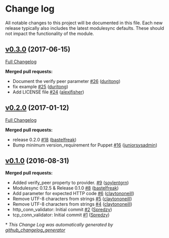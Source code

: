 # Change log

All notable changes to this project will be documented in this file.
Each new release typically also includes the latest modulesync defaults.
These should not impact the functionality of the module.

## [v0.3.0](https://github.com/voxpupuli/puppet-healthcheck/tree/v0.3.0) (2017-06-15)
[Full Changelog](https://github.com/voxpupuli/puppet-healthcheck/compare/v0.2.0...v0.3.0)

**Merged pull requests:**

- Document the verify peer parameter [\#26](https://github.com/voxpupuli/puppet-healthcheck/pull/26) ([duritong](https://github.com/duritong))
- fix example [\#25](https://github.com/voxpupuli/puppet-healthcheck/pull/25) ([duritong](https://github.com/duritong))
- Add LICENSE file [\#24](https://github.com/voxpupuli/puppet-healthcheck/pull/24) ([alexjfisher](https://github.com/alexjfisher))

## [v0.2.0](https://github.com/voxpupuli/puppet-healthcheck/tree/v0.2.0) (2017-01-12)
[Full Changelog](https://github.com/voxpupuli/puppet-healthcheck/compare/v0.1.0...v0.2.0)

**Merged pull requests:**

- release 0.2.0 [\#18](https://github.com/voxpupuli/puppet-healthcheck/pull/18) ([bastelfreak](https://github.com/bastelfreak))
- Bump minimum version\_requirement for Puppet [\#16](https://github.com/voxpupuli/puppet-healthcheck/pull/16) ([juniorsysadmin](https://github.com/juniorsysadmin))

## [v0.1.0](https://github.com/voxpupuli/puppet-healthcheck/tree/v0.1.0) (2016-08-31)
**Merged pull requests:**

- Added verify\_peer property to provider. [\#9](https://github.com/voxpupuli/puppet-healthcheck/pull/9) ([soylentgrn](https://github.com/soylentgrn))
- Modulesync 0.12.5 & Release 0.1.0 [\#8](https://github.com/voxpupuli/puppet-healthcheck/pull/8) ([bastelfreak](https://github.com/bastelfreak))
- Add parameter for expected HTTP code [\#6](https://github.com/voxpupuli/puppet-healthcheck/pull/6) ([claytononeill](https://github.com/claytononeill))
- Remove UTF-8 characters from strings [\#5](https://github.com/voxpupuli/puppet-healthcheck/pull/5) ([claytononeill](https://github.com/claytononeill))
- Remove UTF-8 characters from strings [\#4](https://github.com/voxpupuli/puppet-healthcheck/pull/4) ([claytononeill](https://github.com/claytononeill))
- http\_conn\_validator: Initial commit [\#2](https://github.com/voxpupuli/puppet-healthcheck/pull/2) ([Spredzy](https://github.com/Spredzy))
- tcp\_conn\_validator: Initial commit [\#1](https://github.com/voxpupuli/puppet-healthcheck/pull/1) ([Spredzy](https://github.com/Spredzy))



\* *This Change Log was automatically generated by [github_changelog_generator](https://github.com/skywinder/Github-Changelog-Generator)*